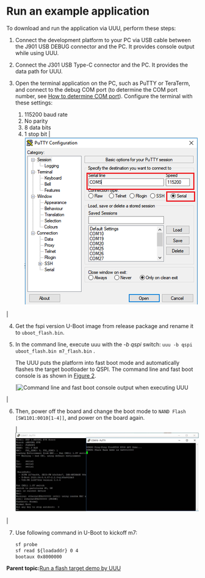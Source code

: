 # Run an example application

To download and run the application via UUU, perform these steps:

1.  Connect the development platform to your PC via USB cable between the J901 USB DEBUG connector and the PC. It provides console output while using UUU.
2.  Connect the J301 USB Type-C connector and the PC. It provides the data path for UUU.
3.  Open the terminal application on the PC, such as PuTTY or TeraTerm, and connect to the debug COM port \(to determine the COM port number, see [How to determine COM port](how_to_determine_com_port.md#)\). Configure the terminal with these settings:

    1.  115200 baud rate
    2.  No parity
    3.  8 data bits
    4.  1 stop bit
    |![](../images/flash_xip_terminal_putty_configuration_8mm.png "Terminal (PuTTY) configuration")

|

4.  Get the fspi version U-Boot image from release package and rename it to `uboot_flash.bin`.
5.  In the command line, execute uuu with the *-b qspi* switch: `uuu -b qspi uboot_flash.bin m7_flash.bin` .

    The UUU puts the platform into fast boot mode and automatically flashes the target bootloader to QSPI. The command line and fast boot console is as shown in [Figure 2](run_an_example_application.md#COMMANDLINSEFASTBOOT).

    |![](../images/figure_28.png "Command line and fast boot console output when
											executing UUU")

|

6.  Then, power off the board and change the boot mode to `NAND Flash [SW1101:0010[1-4]]`, and power on the board again.

    |![](../images/u-boot_and_m4_demo_output_8dxl.png "U-Boot and M4 demo output")

|

7.  Use following command in U-Boot to kickoff m7:

    ```
    sf probe
    sf read ${loadaddr} 0 4
    bootaux 0x8000000
    ```


**Parent topic:**[Run a flash target demo by UUU](../topics/run_a_flash_target_demo_by_uuu.md)

